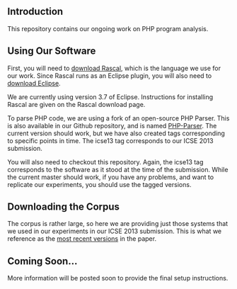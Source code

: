 Introduction
------------

This repository contains our ongoing work on PHP program analysis.

Using Our Software
------------------

First, you will need to [download Rascal][rascal], which is
the language we use for our work. Since Rascal runs as an
Eclipse plugin, you will also need to [download Eclipse][eclipse].

[rascal]: http://www.rascal-mpl.org
[eclipse]: http://www.eclipse.org

We are currently using version 3.7 of Eclipse. Instructions for
installing Rascal are given on the Rascal download page.

To parse PHP code, we are using a fork of an open-source PHP
Parser. This is also available in our Github repository, and
is named [PHP-Parser][phpp]. The current version should work,
but we have also created tags corresponding to specific points
in time. The icse13 tag corresponds to our ICSE 2013 submission.

[phpp]: https://github.com/cwi-swat/PHP-Parser

You will also need to checkout this repository. Again, the icse13
tag corresponds to the software as it stood at the time of the
submission. While the current master should work, if you have
any problems, and want to replicate our experiments, you should use
the tagged versions.

Downloading the Corpus
----------------------

The corpus is rather large, so here we are providing just those
systems that we used in our experiments in our ICSE 2013 submission.
This is what we reference as the [most recent versions][mrvicse13] 
in the paper.

[mrvicse13]: http://homepages.cwi.nl/~hills/experiments/corpus-icse13.tgz

Coming Soon...
--------------

More information will be posted soon to provide the final setup
instructions.
